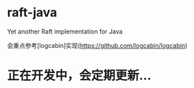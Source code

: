 # raft-java
Yet another Raft implementation for Java

会重点参考[logcabin]实现(https://github.com/logcabin/logcabin)

# 正在开发中，会定期更新...
